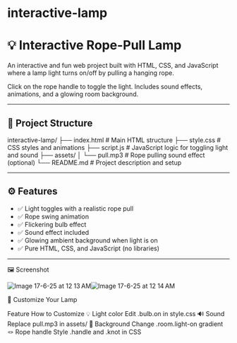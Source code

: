 # interactive-lamp
# 💡 Interactive Rope-Pull Lamp

An interactive and fun web project built with HTML, CSS, and JavaScript where a lamp light turns on/off by pulling a hanging rope.

Click on the rope handle to toggle the light. Includes sound effects, animations, and a glowing room background.

---


## 📁 Project Structure
interactive-lamp/
├── index.html # Main HTML structure
├── style.css # CSS styles and animations
├── script.js # JavaScript logic for toggling light and sound
├── assets/
│ └── pull.mp3 # Rope pulling sound effect (optional)
└── README.md # Project description and setup

---

## ⚙️ Features

- ✅ Light toggles with a realistic rope pull
- ✅ Rope swing animation
- ✅ Flickering bulb effect
- ✅ Sound effect included
- ✅ Glowing ambient background when light is on
- ✅ Pure HTML, CSS, and JavaScript (no libraries)

---


🖼️ Screenshot

![Image 17-6-25 at 12 13 AM](https://github.com/user-attachments/assets/ca593afd-4e4d-4621-9535-427bb7ddda36)![Image 17-6-25 at 12 14 AM](https://github.com/user-attachments/assets/c2365e77-be66-486b-af97-c0a5e8078d3c)

🧪 Customize Your Lamp

Feature	How to Customize
💡 Light color	Edit .bulb.on in style.css
🔊 Sound	Replace pull.mp3 in assets/
🎨 Background	Change .room.light-on gradient
🪢 Rope handle	Style .handle and .knot in CSS



